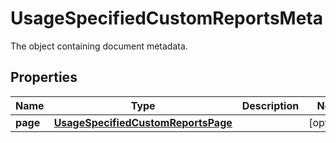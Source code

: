 

# UsageSpecifiedCustomReportsMeta

The object containing document metadata.
## Properties

Name | Type | Description | Notes
------------ | ------------- | ------------- | -------------
**page** | [**UsageSpecifiedCustomReportsPage**](UsageSpecifiedCustomReportsPage.md) |  |  [optional]



